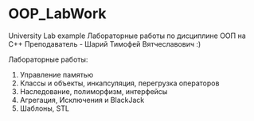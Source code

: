 # OOP_LabWork
University Lab example
Лабораторные работы по дисциплине ООП на С++
Преподаватель - Шарий Тимофей Вятчеславович   :)

Лабораторные работы:
1) Управление памятью
2) Классы и объекты, инкапсуляция, перегрузка операторов
3) Наследование, полиморфизм, интерфейсы
4) Агрегация, Исключения и BlackJack
5) Шаблоны, STL
